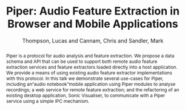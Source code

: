 --- 
title: "Piper: Audio Feature Extraction in Browser and Mobile Applications" 
abstract: "Piper is a protocol for audio analysis and feature extraction. We propose a data schema and API that can be used to support both remote audio feature extraction services and feature extractors loaded directly into a host application. We provide a means of using existing audio feature extractor implementations with this protocol. In this talk we demonstrate several use-cases for Piper, including an“audio notebook”mobile application using Piper modules to analyse recordings; a web service for remote feature extraction; and the refactoring of an existing desktop application, Sonic Visualiser, to communicate with a Piper service using a simple IPC mechanism." 
address: "London" 
author: "Thompson, Lucas and Cannam, Chris and Sandler, Mark"
webAuthor: "Lucas Thompson, Chris Cannam, Mark Sandler" 
booktitle: "Proceedings of the International Web Audio Conference" 
editor: "Thalmann, Florian and Ewert, Sebastian" 
month: "August"
pages: "" 
publisher: "Queen Mary University of London" 
series: "WAC '17"
track: "Talk"  
year: "2017" 
id: "2017_EA_54" 
tags: year2017
media: https://youtu.be/OpUeyRRPpCo?t=1889 
pdflink: /_data/papers/pdf/2017/2017_54.pdf
ISSN: 2663-5844
---